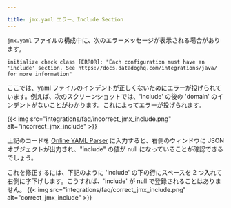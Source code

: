 ```yaml
---

title: jmx.yaml エラー、Include Section
---
```


`jmx.yaml` ファイルの構成中に、次のエラーメッセージが表示される場合があります。

```text
initialize check class [ERROR]: "Each configuration must have an 'include' section. See https://docs.datadoghq.com/integrations/java/ for more information"
```

ここでは、yaml ファイルのインデントが正しくないためにエラーが投げられています。例えば、次のスクリーンショットでは、'include' の後の 'domain' のインデントがないことがわかります。これによってエラーが投げられます。

{{< img src="integrations/faq/incorrect_jmx_include.png" alt="incorrect_jmx_include" >}}

上記のコードを [Online YAML Parser][1] に入力すると、右側のウィンドウに JSON オブジェクトが出力され、"include" の値が null になっていることが確認できるでしょう。

これを修正するには、下記のように 'include' の下の行にスペースを 2 つ入れて右側に字下げします。こうすれば、'include' が null で登録されることはありません。
{{< img src="integrations/faq/correct_jmx_include.png" alt="correct_jmx_include" >}}

[1]: http://yaml-online-parser.appspot.com
